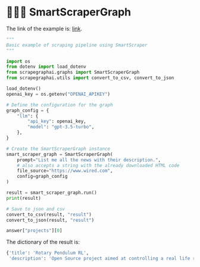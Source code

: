 # 🧑🏻‍💻 SmartScraperGraph 
The link of the example is: [link](https://github.com/VinciGit00/Scrapegraph-ai/blob/main/examples/graph_examples/smart_scraper_example.py).

```python
""" 
Basic example of scraping pipeline using SmartScraper
"""

import os
from dotenv import load_dotenv
from scrapegraphai.graphs import SmartScraperGraph
from scrapegraphai.utils import convert_to_csv, convert_to_json

load_dotenv()
openai_key = os.getenv("OPENAI_APIKEY")

# Define the configuration for the graph
graph_config = {
    "llm": {
        "api_key": openai_key,
        "model": "gpt-3.5-turbo",
    },
}

# Create the SmartScraperGraph instance
smart_scraper_graph = SmartScraperGraph(
    prompt="List me all the news with their description.",
    # also accepts a string with the already downloaded HTML code
    file_source="https://www.wired.com",
    config=graph_config
)

result = smart_scraper_graph.run()
print(result)

# Save to json and csv
convert_to_csv(result, "result")
convert_to_json(result, "result")
```

```python
answer["projects"][0]
```
The dictionary of the result is:
```bash
{'title': 'Rotary Pendulum RL',
 'description': 'Open Source project aimed at controlling a real life rotary pendulum using RL algorithms'}
```